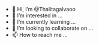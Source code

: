 - 👋 Hi, I’m @Thalitagalvaoo
- 👀 I’m interested in ...
- 🌱 I’m currently learning ...
- 💞️ I’m looking to collaborate on ...
- 📫 How to reach me ...

<!---
Thalitagalvaoo/Thalitagalvaoo is a ✨ special ✨ repository because its `README.md` (this file) appears on your GitHub profile.
You can click the Preview link to take a look at your changes.
--->
